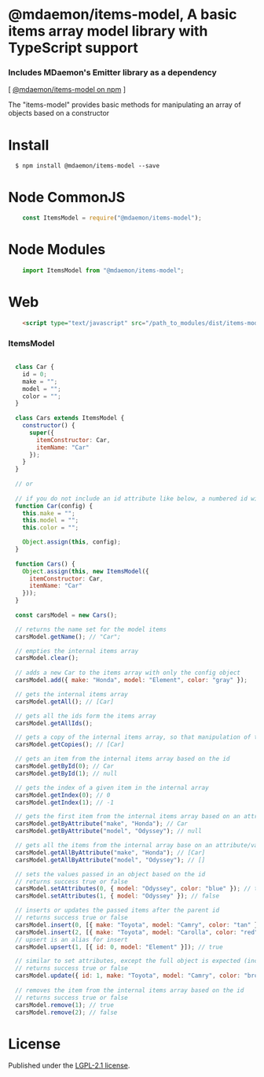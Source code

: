 # @mdaemon/items-model, A basic items array model library with TypeScript support
### Includes MDaemon's Emitter library as a dependency
[ [@mdaemon/items-model on npm](https://www.npmjs.com/package/@mdaemon/items-model "npm") ]

The "items-model" provides basic methods for manipulating an array of objects based on a constructor

# Install #

	  $ npm install @mdaemon/items-model --save  

# Node CommonJS #
```javascript
    const ItemsModel = require("@mdaemon/items-model");
```

# Node Modules #

```javascript
    import ItemsModel from "@mdaemon/items-model";  
```

# Web #
```HTML
    <script type="text/javascript" src="/path_to_modules/dist/items-model.umd.js">
```

### ItemsModel ###

```javascript
    
  class Car {
    id = 0;
    make = "";
    model = "";
    color = "";
  }
  
  class Cars extends ItemsModel {
    constructor() {
      super({
        itemConstructor: Car,
        itemName: "Car"
      });
    }
  }
  
  // or
  
  // if you do not include an id attribute like below, a numbered id will be assigned
  function Car(config) {
    this.make = "";
    this.model = "";
    this.color = "";

    Object.assign(this, config);
  }
    
  function Cars() { 
    Object.assign(this, new ItemsModel({
      itemConstructor: Car,
      itemName: "Car"
    }));
  }
    
  const carsModel = new Cars();

  // returns the name set for the model items
  carsModel.getName(); // "Car";

  // empties the internal items array
  carsModel.clear(); 
    
  // adds a new Car to the items array with only the config object
  carsModel.add({ make: "Honda", model: "Element", color: "gray" });

  // gets the internal items array
  carsModel.getAll(); // [Car]

  // gets all the ids form the items array
  carsModel.getAllIds();

  // gets a copy of the internal items array, so that manipulation of the items in the array do not impact the internal array
  carsModel.getCopies(); // [Car]

  // gets an item from the internal items array based on the id
  carsModel.getById(0); // Car
  carsModel.getById(1); // null

  // gets the index of a given item in the internal array
  carsModel.getIndex(0); // 0
  carsModel.getIndex(1); // -1

  // gets the first item from the internal items array based on an attribute/value combination
  carsModel.getByAttribute("make", "Honda"); // Car
  carsModel.getByAttribute("model", "Odyssey"); // null

  // gets all the items from the internal array base on an attribute/value combination
  carsModel.getAllByAttribute("make", "Honda"); // [Car]
  carsModel.getAllByAttribute("model", "Odyssey"); // []

  // sets the values passed in an object based on the id
  // returns success true or false
  carsModel.setAttributes(0, { model: "Odyssey", color: "blue" }); // true
  carsModel.setAttributes(1, { model: "Odyssey" }); // false

  // inserts or updates the passed items after the parent id
  // returns success true or false
  carsModel.insert(0, [{ make: "Toyota", model: "Camry", color: "tan" }]); // true
  carsModel.insert(2, [{ make: "Toyota", model: "Carolla", color: "red" }]); // false because a parent of id 2
  // upsert is an alias for insert
  carsModel.upsert(1, [{ id: 0, model: "Element" }]); // true

  // similar to set attributes, except the full object is expected (including the id), but it also emits an event `updated-${itemName}-${id}` with the item
  // returns success true or false
  carsModel.update({ id: 1, make: "Toyota", model: "Camry", color: "brown" }); // true
  
  // removes the item from the internal items array based on the id
  // returns success true or false
  carsModel.remove(1); // true
  carsModel.remove(2); // false

```

# License #

Published under the [LGPL-2.1 license](https://github.com/mdaemon-technologies/items-model/blob/main/LICENSE "LGPL-2.1 License").